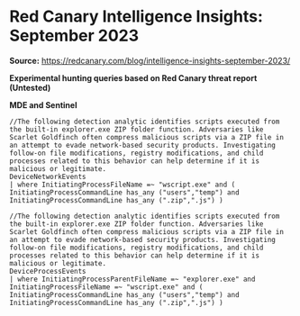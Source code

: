 # Red Canary Intelligence Insights: September 2023

**Source:** https://redcanary.com/blog/intelligence-insights-september-2023/

**Experimental hunting queries based on Red Canary threat report (Untested)**

**MDE and Sentinel**

```
//The following detection analytic identifies scripts executed from the built-in explorer.exe ZIP folder function. Adversaries like Scarlet Goldfinch often compress malicious scripts via a ZIP file in an attempt to evade network-based security products. Investigating follow-on file modifications, registry modifications, and child processes related to this behavior can help determine if it is malicious or legitimate.
DeviceNetworkEvents
| where InitiatingProcessFileName =~ "wscript.exe" and ( InitiatingProcessCommandLine has_any ("users","temp") and InitiatingProcessCommandLine has_any (".zip",".js") )
```

```
//The following detection analytic identifies scripts executed from the built-in explorer.exe ZIP folder function. Adversaries like Scarlet Goldfinch often compress malicious scripts via a ZIP file in an attempt to evade network-based security products. Investigating follow-on file modifications, registry modifications, and child processes related to this behavior can help determine if it is malicious or legitimate.
DeviceProcessEvents
| where InitiatingProcessParentFileName =~ "explorer.exe" and InitiatingProcessFileName =~ "wscript.exe" and ( InitiatingProcessCommandLine has_any ("users","temp") and InitiatingProcessCommandLine has_any (".zip",".js") )
```
